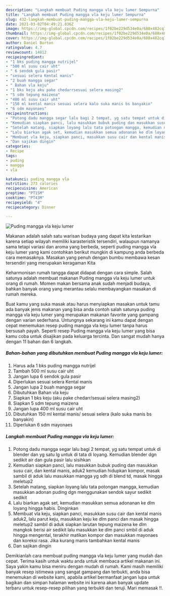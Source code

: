 ```yaml
---
description: "Langkah membuat Puding mangga vla keju lumer Sempurna"
title: "Langkah membuat Puding mangga vla keju lumer Sempurna"
slug: 432-langkah-membuat-puding-mangga-vla-keju-lumer-sempurna
date: 2021-03-02T04:49:21.836Z
image: https://img-global.cpcdn.com/recipes/1f02be229d534e0a/680x482cq70/puding-mangga-vla-keju-lumer-foto-resep-utama.jpg
thumbnail: https://img-global.cpcdn.com/recipes/1f02be229d534e0a/680x482cq70/puding-mangga-vla-keju-lumer-foto-resep-utama.jpg
cover: https://img-global.cpcdn.com/recipes/1f02be229d534e0a/680x482cq70/puding-mangga-vla-keju-lumer-foto-resep-utama.jpg
author: Daniel Burton
ratingvalue: 4.7
reviewcount: 14812
recipeingredient:
- "1 bks puding mangga nutrijel"
- "500 ml susu cair uht"
- " 6 sendok gula pasir"
- "sesuai selera Kental manis"
- "2 buah mangga segar"
- " Bahan vla keju"
- "1 bks keju aku pake chedarrsesuai selera masing2"
- "5 sdm tepung maizena"
- "400 ml susu cair uht"
- "150 ml kental manis sesuai selera kalo suka manis bs banyakin"
- "6 sdm mayonaes"
recipeinstructions:
- "Potong dadu mangga segar lalu bagi 2 tempat, yg satu tempat untuk di blender dan yg satu lg untuk di tata di loyang. Kemudian blender dgn sedikit air dan gula pasir lalu sisihkan"
- "Kemudian siapkan panci, lalu masukkan bubuk puding dan masukkan susu cair, dan kental manis, aduk2 kemudian hidupkan kompor, masak sambil di aduk lalu masukkan mangga yg sdh di blend td, masak hingga meletup2"
- "Setelah matang, siapkan loyang lalu tata potongan mangga, kemudian masukkan adonan puding dgn menggunakan sendok sayur sedikit sedikit"
- "Lalu biarkan agak set, kemudian masukkan semua adonanan ke dlm loyang hingga habis. Dinginkan"
- "Membuat vla keju, siapkan panci, masukkan susu cair dan kental manis aduk2, lalu parut keju, masukkan keju ke dlm panci dan masak hingga meletup2 sambil di aduk siapkan larutan tepung maizena ke dlm mangkok berisi air sedikit lalu masukkan ke dlm panci smbil di aduk hingga mengental, terakhir matikan kompor dan masukkan mayonaes dan koreksi rasa. Jika kurang manis tambahkan kental manis"
- "Dan sajikan dingin"
categories:
- Recipe
tags:
- puding
- mangga
- vla

katakunci: puding mangga vla 
nutrition: 273 calories
recipecuisine: American
preptime: "PT15M"
cooktime: "PT43M"
recipeyield: "4"
recipecategory: Dinner

---
```



![Puding mangga vla keju lumer](https://img-global.cpcdn.com/recipes/1f02be229d534e0a/680x482cq70/puding-mangga-vla-keju-lumer-foto-resep-utama.jpg)

Makanan adalah salah satu warisan budaya yang dapat kita lestarikan karena setiap wilayah memiliki karasteristik tersendiri, walaupun namanya sama tetapi variasi dan aroma yang berbeda, seperti puding mangga vla keju lumer yang kami contohkan berikut mungkin di kampung anda berbeda cara memasaknya. Masakan yang penuh dengan bumbu membawa kesan tersendiri yang merupakan keragaman Kita



Keharmonisan rumah tangga dapat didapat dengan cara simple. Salah satunya adalah membuat makanan Puding mangga vla keju lumer untuk orang di rumah. Momen makan bersama anak sudah menjadi budaya, bahkan banyak orang yang merantau selalu membayangkan masakan di rumah mereka.

Buat kamu yang suka masak atau harus menyiapkan masakan untuk tamu ada banyak jenis makanan yang bisa anda contoh salah satunya puding mangga vla keju lumer yang merupakan makanan favorite yang gampang dengan varian sederhana. Untungnya sekarang ini kamu dapat dengan cepat menemukan resep puding mangga vla keju lumer tanpa harus bersusah payah.
Seperti resep Puding mangga vla keju lumer yang bisa kamu coba untuk disajikan pada keluarga tercinta. Dan sangat mudah hanya dengan 11 bahan dan 6 langkah.


<!--inarticleads1-->

##### Bahan-bahan yang dibutuhkan membuat Puding mangga vla keju lumer:

1. Harus ada 1 bks puding mangga nutrijel
1. Tambah 500 ml susu cair uht
1. Jangan lupa  6 sendok gula pasir
1. Diperlukan sesuai selera Kental manis
1. Jangan lupa 2 buah mangga segar
1. Dibutuhkan  Bahan vla keju
1. Siapkan 1 bks keju (aku pake chedarr/sesuai selera masing2)
1. Siapkan 5 sdm tepung maizena
1. Jangan lupa 400 ml susu cair uht
1. Dibutuhkan 150 ml kental manis/ sesuai selera (kalo suka manis bs banyakin)
1. Diperlukan 6 sdm mayonaes




<!--inarticleads2-->

##### Langkah membuat  Puding mangga vla keju lumer:

1. Potong dadu mangga segar lalu bagi 2 tempat, yg satu tempat untuk di blender dan yg satu lg untuk di tata di loyang. Kemudian blender dgn sedikit air dan gula pasir lalu sisihkan
1. Kemudian siapkan panci, lalu masukkan bubuk puding dan masukkan susu cair, dan kental manis, aduk2 kemudian hidupkan kompor, masak sambil di aduk lalu masukkan mangga yg sdh di blend td, masak hingga meletup2
1. Setelah matang, siapkan loyang lalu tata potongan mangga, kemudian masukkan adonan puding dgn menggunakan sendok sayur sedikit sedikit
1. Lalu biarkan agak set, kemudian masukkan semua adonanan ke dlm loyang hingga habis. Dinginkan
1. Membuat vla keju, siapkan panci, masukkan susu cair dan kental manis aduk2, lalu parut keju, masukkan keju ke dlm panci dan masak hingga meletup2 sambil di aduk siapkan larutan tepung maizena ke dlm mangkok berisi air sedikit lalu masukkan ke dlm panci smbil di aduk hingga mengental, terakhir matikan kompor dan masukkan mayonaes dan koreksi rasa. Jika kurang manis tambahkan kental manis
1. Dan sajikan dingin




Demikianlah cara membuat puding mangga vla keju lumer yang mudah dan cepat. Terima kasih untuk waktu anda untuk membaca artikel makanan ini. Saya yakin kamu bisa meniru dengan mudah di rumah. Kami masih memiliki banyak resep istimewa yang sangat gampang dan terbukti, anda bisa menemukan di website kami, apabila artikel bermanfaat jangan lupa untuk bagikan dan simpan halaman website ini karena akan banyak update terbaru untuk resep-resep pilihan yang terbukti dan teruji. Mari memasak !!. 
